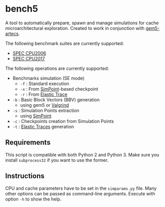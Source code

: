 # bench5
A tool to automatically prepare, spawn and manage simulations for cache microarchitectural exploration.
Created to work in conjunction with [gem5-artecs](https://github.com/artecs-group/gem5-artecs).

The following benchmark suites are currently supported:
* [SPEC CPU2006](https://www.spec.org/cpu2006/)
* [SPEC CPU2017](https://www.spec.org/cpu2017/)

The following operations are currently supported:
* Benchmarks simulation (SE mode)
  * `-f` : Standard execution
  * `-x` : From [SimPoint](https://cseweb.ucsd.edu/~calder/simpoint/)-based checkpoint
  * `-r` : From [Elastic Trace](https://www.gem5.org/documentation/general_docs/cpu_models/TraceCPU)
* `-b` : Basic Block Vectors (BBV) generation
  * using gem5 or [Valgrind](https://valgrind.org/docs/manual/bbv-manual.html)
* `-s` : Simulation Points extraction
  * using [SimPoint](https://cseweb.ucsd.edu/~calder/simpoint/)
* `-c` : Checkpoints creation from Simulation Points
* `-t` : [Elastic Traces](https://www.gem5.org/documentation/general_docs/cpu_models/TraceCPU) generation

## Requirements ##
This script is compatible with both Python 2 and Python 3. Make sure you install `subprocess32` if you want to use the former.

## Instructions ##
CPU and cache parameters have to be set in the `simparams.py` file. Many other options can be passed as command-line arguments.
Execute with option `-h` to show the help.

